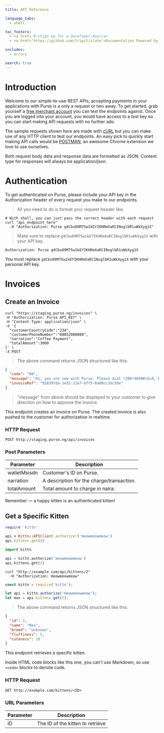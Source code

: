 ```yaml
---
title: API Reference

language_tabs:
  - shell

toc_footers:
  - <a href='#'>Sign Up for a Developer Key</a>
  - <a href='https://github.com/tripit/slate'>Documentation Powered by Slate</a>

includes:
  - errors

search: true
---
```


# Introduction

Welcome to our simple-to-use REST APIs, accepting payments in your applications with Purse is a only a request or two away. To get started, grab yourself a [free merchant account](https://purse.ng/register) you can test the endpoints against. Once you are logged into your account, you would have access to a test key so you can start making API requests with no further ado.

The sample requests shown here are made with [cURL](http://curl.haxx.se/) but you can make use of any HTTP client to test our endpoints. An easy pick to quickly start making API calls would be [POSTMAN](https://chrome.google.com/webstore/detail/postman-rest-client/fdmmgilgnpjigdojojpjoooidkmcomcm/), an awesome Chrome extension we love to use ourselves.

Both request body data and response data are formatted as JSON. Content type for responses will always be application/json.

# Authentication

To get authenticated on Purse, please include your API key in the Authorization header of every request you make to our endpoints.

> All you need to do is format your request header like:

```shell
# With shell, you can just pass the correct header with each request
curl "api_endpoint_here"
  -H "Authorization: Purse g4Cbu09M75w1kEYIKHRmXaRCINxglbR1uWkXyg1X"
```

> Make sure to replace `g4Cbu09M75w1kEYIKHRmXaRCINxglbR1uWkXyg1X` with your API key.

`Authorization: Purse g4Cbu09M75w1kEYIKHRmXaRCINxglbR1uWkXyg1X`

<aside class="notice">
You must replace <code>g4Cbu09M75w1kEYIKHRmXaRCINxglbR1uWkXyg1X</code> with your personal API key.
</aside>

# Invoices

## Create an Invoice


```shell
curl "https://staging.purse.ng/invoices" \
-H "Authorization: Purse API_KEY" \
-H "Content-Type: application/json" \
-d '{
  "customerCountryCode":"234",
  "customerPhoneNumber":"08052000000",
  "narration":"Coffee Payment",
  "totalAmount":3000
}' \ 
-X POST
```

> The above command returns JSON structured like this:

```json
{
  "code": "00",
  "message": "Hi, you are new with Purse. Please dial *206*4040#(GLO, ETISALAT, AIRTEL) or *510*4040#(MTN) to opt-in and authenticate this transaction.",
  "invoiceRef": "928397da-1ed1-11e7-bff5-0a80cc3ac5be"
}
```

> "message" from above should be displayed to your customer to give direction on how to approve the invoice.

This endpoint creates an invoice on Purse. The created invoice is also pushed to the customer for authorization in realtime.

### HTTP Request

`POST http://staging.purse.ng/api/invoices`

### Post Parameters

Parameter | Description
--------- | ------- 
walletMsisdn | Customer's ID on Purse.
narration | A description for the charge/transaction.
totalAmount | Total amount to charge in naira.


<aside class="success">
Remember — a happy kitten is an authenticated kitten!
</aside>

## Get a Specific Kitten

```ruby
require 'kittn'

api = Kittn::APIClient.authorize!('meowmeowmeow')
api.kittens.get(2)
```

```python
import kittn

api = kittn.authorize('meowmeowmeow')
api.kittens.get(2)
```

```shell
curl "http://example.com/api/kittens/2"
  -H "Authorization: meowmeowmeow"
```

```javascript
const kittn = require('kittn');

let api = kittn.authorize('meowmeowmeow');
let max = api.kittens.get(2);
```

> The above command returns JSON structured like this:

```json
{
  "id": 2,
  "name": "Max",
  "breed": "unknown",
  "fluffiness": 5,
  "cuteness": 10
}
```

This endpoint retrieves a specific kitten.

<aside class="warning">Inside HTML code blocks like this one, you can't use Markdown, so use <code>&lt;code&gt;</code> blocks to denote code.</aside>

### HTTP Request

`GET http://example.com/kittens/<ID>`

### URL Parameters

Parameter | Description
--------- | -----------
ID | The ID of the kitten to retrieve

